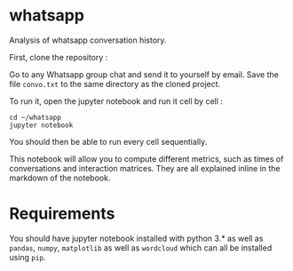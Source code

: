 # whatsapp
Analysis of whatsapp conversation history.

First, clone the repository :


Go to any Whatsapp group chat and send it to yourself by email. Save the file `convo.txt` to the same directory as the cloned project.

To run it, open the jupyter notebook and run it cell by cell :

```
cd ~/whatsapp
jupyter notebook
```

You should then be able to run every cell sequentially. 

This notebook will allow you to compute different metrics, such as times of conversations and interaction matrices. They are all explained inline in the markdown of the notebook.

# Requirements

You should have jupyter notebook installed with python 3.* as well as `pandas`, `numpy`, `matplotlib` as well as `wordcloud` which can all be installed using `pip`.
